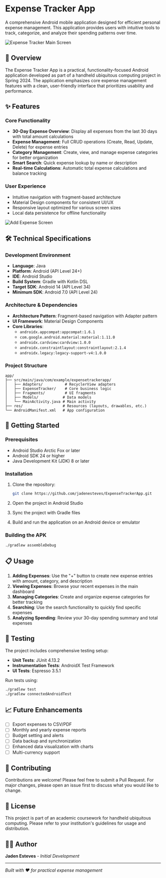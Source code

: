 # Expense Tracker App

A comprehensive Android mobile application designed for efficient personal expense management. This application provides users with intuitive tools to track, categorize, and analyze their spending patterns over time.

![Expense Tracker Main Screen](https://github.com/user-attachments/assets/090b5ab8-51b3-4ede-9300-1000a177bfd8)

## 📱 Overview

The Expense Tracker App is a practical, functionality-focused Android application developed as part of a handheld ubiquitous computing project in Spring 2024. The application emphasizes core expense management features with a clean, user-friendly interface that prioritizes usability and performance.

## ✨ Features

### Core Functionality
- **30-Day Expense Overview**: Display all expenses from the last 30 days with total amount calculations
- **Expense Management**: Full CRUD operations (Create, Read, Update, Delete) for expense entries
- **Category Management**: Create, view, and manage expense categories for better organization
- **Smart Search**: Quick expense lookup by name or description
- **Real-time Calculations**: Automatic total expense calculations and balance tracking

### User Experience
- Intuitive navigation with fragment-based architecture
- Material Design components for consistent UI/UX
- Responsive layout optimized for various screen sizes
- Local data persistence for offline functionality

![Add Expense Screen](https://github.com/user-attachments/assets/125c2435-8abf-4299-bd4f-d67b83561224)

## 🛠️ Technical Specifications

### Development Environment
- **Language**: Java
- **Platform**: Android (API Level 24+)
- **IDE**: Android Studio
- **Build System**: Gradle with Kotlin DSL
- **Target SDK**: Android 14 (API Level 34)
- **Minimum SDK**: Android 7.0 (API Level 24)

### Architecture & Dependencies
- **Architecture Pattern**: Fragment-based navigation with Adapter pattern
- **UI Framework**: Material Design Components
- **Core Libraries**:
  - `androidx.appcompat:appcompat:1.6.1`
  - `com.google.android.material:material:1.11.0`
  - `androidx.cardview:cardview:1.0.0`
  - `androidx.constraintlayout:constraintlayout:2.1.4`
  - `androidx.legacy:legacy-support-v4:1.0.0`

### Project Structure
```
app/
├── src/main/java/com/example/expensetrackerapp/
│   ├── Adapters/          # RecyclerView adapters
│   ├── ExpenseTracker/    # Core business logic
│   ├── Fragments/         # UI fragments
│   ├── Models/           # Data models
│   └── MainActivity.java # Main activity
├── res/                  # Resources (layouts, drawables, etc.)
└── AndroidManifest.xml   # App configuration
```

## 🚀 Getting Started

### Prerequisites
- Android Studio Arctic Fox or later
- Android SDK 24 or higher
- Java Development Kit (JDK) 8 or later

### Installation
1. Clone the repository:
   ```bash
   git clone https://github.com/jadenesteves/ExpenseTrackerApp.git
   ```

2. Open the project in Android Studio

3. Sync the project with Gradle files

4. Build and run the application on an Android device or emulator

### Building the APK
```bash
./gradlew assembleDebug
```

## 📋 Usage

1. **Adding Expenses**: Use the "+" button to create new expense entries with amount, category, and description
2. **Viewing Expenses**: Browse your recent expenses in the main dashboard
3. **Managing Categories**: Create and organize expense categories for better tracking
4. **Searching**: Use the search functionality to quickly find specific expenses
5. **Analyzing Spending**: Review your 30-day spending summary and total expenses

## 🧪 Testing

The project includes comprehensive testing setup:
- **Unit Tests**: JUnit 4.13.2
- **Instrumentation Tests**: AndroidX Test Framework
- **UI Tests**: Espresso 3.5.1

Run tests using:
```bash
./gradlew test
./gradlew connectedAndroidTest
```

## 📈 Future Enhancements

- [ ] Export expenses to CSV/PDF
- [ ] Monthly and yearly expense reports
- [ ] Budget setting and alerts
- [ ] Data backup and synchronization
- [ ] Enhanced data visualization with charts
- [ ] Multi-currency support

## 🤝 Contributing

Contributions are welcome! Please feel free to submit a Pull Request. For major changes, please open an issue first to discuss what you would like to change.

## 📄 License

This project is part of an academic coursework for handheld ubiquitous computing. Please refer to your institution's guidelines for usage and distribution.

## 👨‍💻 Author

**Jaden Esteves** - *Initial Development*

---

*Built with ❤️ for practical expense management*
